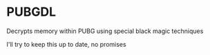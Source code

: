 # PUBGDL
Decrypts memory within PUBG using special black magic techniques

I'll try to keep this up to date, no promises
